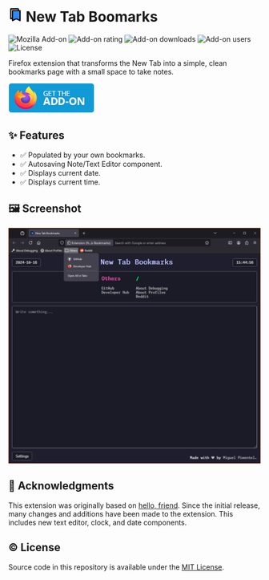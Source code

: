 <h1><img src="src/icons/icon48.png" width="28px" /> New Tab Boomarks</h1>

![Mozilla Add-on](https://img.shields.io/amo/v/newtab-bookmarks@semanticdata)
![Add-on rating](https://img.shields.io/amo/rating/newtab-bookmarks@semanticdata)
![Add-on downloads](https://img.shields.io/amo/dw/newtab-bookmarks@semanticdata)
![Add-on users](https://img.shields.io/amo/users/newtab-bookmarks@semanticdata)
![License](https://img.shields.io/github/license/semanticdata/firefox-new-tab-notes)

Firefox extension that transforms the New Tab into a simple, clean bookmarks page with a small space to take notes.

<a href="https://addons.mozilla.org/en-US/firefox/addon/new-tab-bookmarks/" target="_blank"><img alt="Get the Addon" src="https://raw.githubusercontent.com/semanticdata/text-revealer-firefox-extension/master/firefox.png" /></a>

## ✨ Features

- ✅ Populated by your own bookmarks.
- ✅ Autosaving Note/Text Editor component.
- ✅ Displays current date.
- ✅ Displays current time.

## 🖼️ Screenshot

![screenshot](/screenshot.png)

## 💜 Acknowledgments

This extension was originally based on [hello, friend](https://github.com/jaywick/hello-friend). Since the initial release, many changes and additions have been made to the extension. This includes new text editor, clock, and date components.

## © License

Source code in this repository is available under the [MIT License](./LICENSE).

